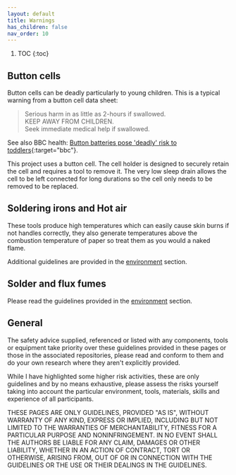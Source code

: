```yaml
---
layout: default
title: Warnings
has_children: false
nav_order: 10
---
```


1. TOC
{:toc}

## Button cells

Button cells can be deadly particularly to young children. This is a typical warning from a button cell data sheet:
>Serious harm in as little as 2-hours if swallowed.<BR>
>KEEP AWAY FROM CHILDREN.<BR>
>Seek immediate medical help if swallowed.

See also BBC health: [Button batteries pose 'deadly' risk to toddlers](https://www.bbc.co.uk/news/health-37410343){:target="bbc"}.

This project uses a button cell. The cell holder is designed to securely retain the cell and requires a tool to remove it. The very low sleep drain allows the cell to be left connected for long durations so the cell only needs to be removed to be replaced. 

## Soldering irons and Hot air

These tools produce high temperatures which can easily cause skin burns if not handles correctly, they also generate temperatures above the combustion temperature of paper so treat them as you would a naked flame.

Additional guidelines are provided in the [environment](./smbee/environment.md) section.

## Solder and flux fumes

Please read the guidelines provided in the [environment](./smbee/environment.md) section.

## General

The safety advice supplied, referenced or listed with any components, tools or equipment take priority over these guidelines provided in these pages or those in the associated repositories, please read and conform to them and do your own research where they aren't explicitly provided.

While I have highlighted some higher risk activities, these are only guidelines and by no means exhaustive, please assess the risks yourself taking into account the particular environment, tools, materials, skills and experience of all participants.

THESE PAGES ARE ONLY GUIDELINES, PROVIDED "AS IS", WITHOUT WARRANTY OF ANY KIND, EXPRESS OR IMPLIED, INCLUDING BUT NOT LIMITED TO THE WARRANTIES OF MERCHANTABILITY, FITNESS FOR A PARTICULAR PURPOSE AND NONINFRINGEMENT. IN NO EVENT SHALL THE AUTHORS BE LIABLE FOR ANY CLAIM, DAMAGES OR OTHER LIABILITY, WHETHER IN AN ACTION OF CONTRACT, TORT OR OTHERWISE, ARISING FROM, OUT OF OR IN CONNECTION WITH THE GUIDELINES OR THE USE OR THEIR DEALINGS IN THE GUIDELINES.
